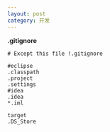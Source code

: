 ```yaml
---
layout: post
category: 开发
---
```

**.gitignore**

```
# Except this file !.gitignore

#eclipse
.classpath
.project
.settings
#idea
.idea
*.iml

target
.DS_Store
```


